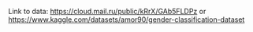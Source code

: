 Link to data: 
	https://cloud.mail.ru/public/kRrX/GAb5FLDPz or 
	https://www.kaggle.com/datasets/amor90/gender-classification-dataset
